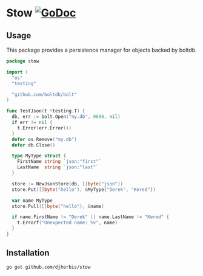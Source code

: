Stow [![GoDoc](https://godoc.org/github.com/djherbis/stow?status.svg)](https://godoc.org/github.com/djherbis/stow)
==========

Usage
------------

This package provides a persistence manager for objects backed by boltdb.

```go
package stow

import (
  "os"
  "testing"

  "github.com/boltdb/bolt"
)

func TestJson(t *testing.T) {
  db, err := bolt.Open("my.db", 0600, nil)
  if err != nil {
    t.Error(err.Error())
  }
  defer os.Remove("my.db")
  defer db.Close()

  type MyType struct {
    FirstName string `json:"first"`
    LastName  string `json:"last"`
  }

  store := NewJsonStore(db, []byte("json"))
  store.Put([]byte("hello"), &MyType{"Derek", "Kered"})

  var name MyType
  store.Pull([]byte("hello"), &name)

  if name.FirstName != "Derek" || name.LastName != "Kered" {
    t.Errorf("Unexpected name: %v", name)
  }
}
```

Installation
------------
```sh
go get github.com/djherbis/stow
```

